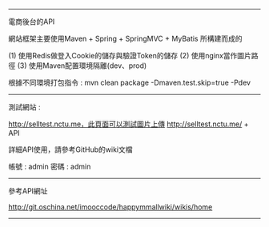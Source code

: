 ************************************************************

電商後台的API

網站框架主要使用Maven + Spring + SpringMVC + MyBatis 所構建而成的

(1) 使用Redis做登入Cookie的儲存與驗證Token的儲存
(2) 使用nginx當作圖片路徑
(3) 使用Maven配置環境隔離(dev、prod)

根據不同環境打包指令 : mvn clean package -Dmaven.test.skip=true -Pdev

************************************************************

測試網站 :

http://selltest.nctu.me，此頁面可以測試圖片上傳
http://selltest.nctu.me/ + API

詳細API使用，請參考GitHub的wiki文檔

帳號 : admin
密碼 : admin

************************************************************

參考API網址

http://git.oschina.net/imooccode/happymmallwiki/wikis/home

************************************************************